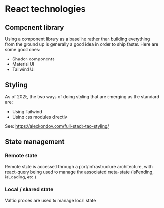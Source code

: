 # React technologies

## Component library

Using a component library as a baseline rather than building everything from the ground up is generally a good idea in order to ship faster. Here are some good ones:

- Shadcn components
- Material UI
- Tailwind UI

## Styling

As of 2025, the two ways of doing styling that are emerging as the standard are:

- Using Tailwind
- Using css modules directly

See: <https://alexkondov.com/full-stack-tao-styling/>

## State management

### Remote state

Remote state is accessed through a port/infrastructure architecture, with react-query being used to manage the
associated meta-state (isPending, isLoading, etc.)

### Local / shared state

Valtio proxies are used to manage local state
